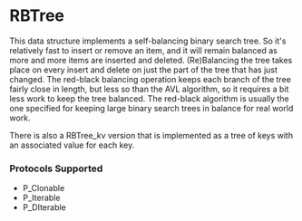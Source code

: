 # RBTree

This data structure implements a self-balancing binary search tree. So it's relatively fast to insert or remove an item, and it will remain balanced as more and more items are inserted and deleted. (Re)Balancing the tree takes place on every insert and delete on just the part of the tree that has just changed. The red-black balancing operation keeps each branch of the tree fairly close in length, but less so than the AVL algorithm, so it requires a bit less work to keep the tree balanced.  The red-black algorithm is usually the one specified for keeping large binary search trees in balance for real world work.

There is also a RBTree_kv version that is implemented as a tree of keys with an associated value for each key.

### Protocols Supported

- P_Clonable
- P_Iterable
- P_DIterable
